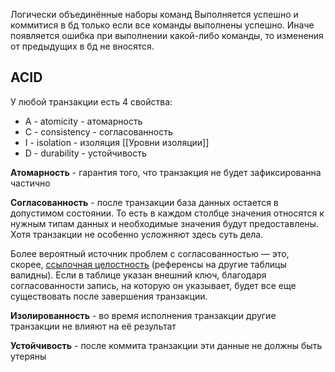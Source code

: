 Логически объединённые наборы команд
Выполняется успешно и коммитися в бд только если все команды выполнены успешно.
Иначе появляется ошибка при выполнении какой-либо команды, то изменения от предыдущих в бд не вносятся.

## ACID

У любой транзакции есть 4 свойства:

- A - atomicity - атомарность
- C - consistency - согласованность
- I - isolation - изоляция [[Уровни изоляции]]
- D - durability - устойчивость

**Атомарность** - гарантия того, что транзакция не будет зафиксированна частично

**Согласованность** -  после транзакции база данных остается в допустимом состоянии. То есть в каждом столбце значения относятся к нужным типам данных и необходимые значения будут предоставлены. Хотя транзакции не особенно усложняют здесь суть дела.

Более вероятный источник проблем с согласованностью — это, скорее, [ссылочная целостность](https://en.wikipedia.org/wiki/Referential_integrity) (референсы на другие таблицы валидны). Если в таблице указан внешний ключ, благодаря согласованности запись, на которую он указывает, будет все еще существовать после завершения транзакции.

**Изолированность** - во время исполнения транзакции другие транзакции не влияют на её результат

**Устойчивость** - после коммита транзакции эти данные не должны быть утеряны